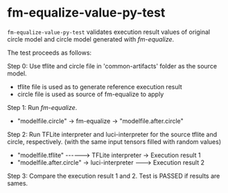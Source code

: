 # fm-equalize-value-py-test

`fm-equalize-value-py-test` validates execution result values of original circle model and
circle model generated with _fm-equalize_.

The test proceeds as follows:

Step 0: Use tflite and circle file in 'common-artifacts' folder as the source model.
   - tflite file is used as to generate reference execution result
   - circle file is used as source of fm-equalize to apply

Step 1: Run _fm-equalize_.
   - "modelfile.circle" -> fm-equalize -> "modelfile.after.circle"

Step 2: Run TFLite interpreter and luci-interpreter for the source tflite and circle, respectively.
        (with the same input tensors filled with random values)
   - "modelfile.tflite" ------> TFLite interpreter -> Execution result 1
   - "modelfile.after.circle" -> luci-interpreter ---> Execution result 2

Step 3: Compare the execution result 1 and 2. Test is PASSED if results are sames.
